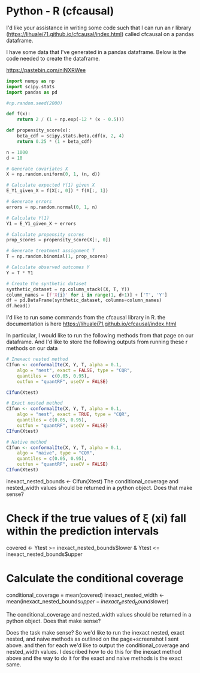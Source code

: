 # Python - R (cfcausal)

I'd like your assistance in writing some code such that I can run an r library (https://lihualei71.github.io/cfcausal/index.html) called cfcausal on a pandas dataframe.

I have some data that I've generated in a pandas dataframe. Below is the code needed to create the dataframe.

https://pastebin.com/niNXRWee

```py
import numpy as np
import scipy.stats
import pandas as pd

#np.random.seed(2000)

def f(x):
    return 2 / (1 + np.exp(-12 * (x - 0.5)))

def propensity_score(x):
    beta_cdf = scipy.stats.beta.cdf(x, 2, 4)
    return 0.25 * (1 + beta_cdf)

n = 1000
d = 10

# Generate covariates X
X = np.random.uniform(0, 1, (n, d))

# Calculate expected Y(1) given X
E_Y1_given_X = f(X[:, 0]) * f(X[:, 1])

# Generate errors
errors = np.random.normal(0, 1, n)

# Calculate Y(1)
Y1 = E_Y1_given_X + errors

# Calculate propensity scores
prop_scores = propensity_score(X[:, 0])

# Generate treatment assignment T
T = np.random.binomial(1, prop_scores)

# Calculate observed outcomes Y
Y = T * Y1

# Create the synthetic dataset
synthetic_dataset = np.column_stack((X, T, Y))
column_names = [f'X{i}' for i in range(1, d+1)] + ['T', 'Y']
df = pd.DataFrame(synthetic_dataset, columns=column_names)
df.head()
```

I'd like to run some commands from the cfcausal library in R. the documentation is here
https://lihualei71.github.io/cfcausal/index.html

In particular, I would like to run the following methods from that page on our dataframe. And I'd like to store the following outputs from running these r methods on our data

```R
# Inexact nested method
CIfun <- conformalIte(X, Y, T, alpha = 0.1,
    algo = "nest", exact = FALSE, type = "CQR",
    quantiles =  c(0.05, 0.95),
    outfun = "quantRF", useCV = FALSE)

CIfun(Xtest)

# Exact nested method
CIfun <- conformalIte(X, Y, T, alpha = 0.1,
    algo = "nest", exact = TRUE, type = "CQR",
    quantiles = c(0.05, 0.95),
    outfun = "quantRF", useCV = FALSE)
CIfun(Xtest)

# Native method
CIfun <- conformalIte(X, Y, T, alpha = 0.1,
    algo = "naive", type = "CQR",
    quantiles = c(0.05, 0.95),
    outfun = "quantRF", useCV = FALSE)
CIfun(Xtest)
```

inexact_nested_bounds <- CIfun(Xtest)
The conditional_coverage and nested_width values should be returned in a python object. Does that make sense?

# Check if the true values of ξ (xi) fall within the prediction intervals
covered <- Ytest >= inexact_nested_bounds$lower & Ytest <= inexact_nested_bounds$upper

# Calculate the conditional coverage
conditional_coverage = mean(covered)
inexact_nested_width <- mean(inexact_nested_bounds$upper - inexact_nested_bounds$lower)

The conditional_coverage and nested_width values should be returned in a python object. Does that make sense?


Does the task make sense? So we'd like to run the inexact nested, exact nested, and naive methods as outlined on the page+screenshot I sent above. and then for each we'd like to output the conditional_coverage and nested_width values. I described how to do this for the inexact method above and the way to do it for the exact and naive methods is the exact same.

